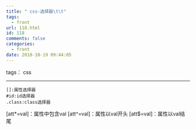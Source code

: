 ```yaml
---
title: " css-选择器\t\t"
tags:
  - front
url: 118.html
id: 118
comments: false
categories:
  - front
date: 2018-10-19 09:44:05
---
```


tags： css

* * *

    []:属性选择器
    #id:id选择器
    .class:class选择器
    

\[att*=val\]：属性中包含val \[att^=val\]：属性以val开头 \[att$=val\]：属性以val结尾